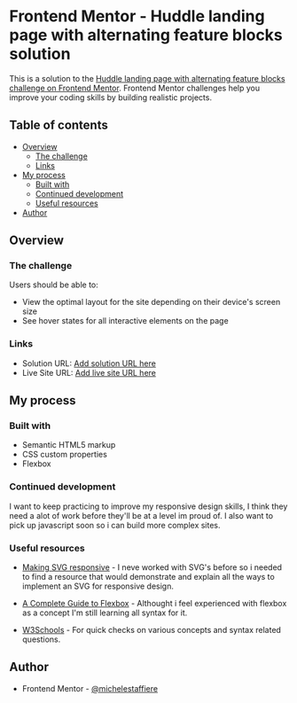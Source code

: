 # Frontend Mentor - Huddle landing page with alternating feature blocks solution

This is a solution to the [Huddle landing page with alternating feature blocks challenge on Frontend Mentor](https://www.frontendmentor.io/challenges/huddle-landing-page-with-alternating-feature-blocks-5ca5f5981e82137ec91a5100). Frontend Mentor challenges help you improve your coding skills by building realistic projects. 

## Table of contents

- [Overview](#overview)
  - [The challenge](#the-challenge)
  - [Links](#links)
- [My process](#my-process)
  - [Built with](#built-with)
  - [Continued development](#continued-development)
  - [Useful resources](#useful-resources)
- [Author](#author)

## Overview

### The challenge

Users should be able to:

- View the optimal layout for the site depending on their device's screen size
- See hover states for all interactive elements on the page

### Links

- Solution URL: [Add solution URL here](https://your-solution-url.com)
- Live Site URL: [Add live site URL here](https://your-live-site-url.com)

## My process

### Built with

- Semantic HTML5 markup
- CSS custom properties
- Flexbox

### Continued development

I want to keep practicing to improve my responsive design skills, I think they need a alot of work before they'll be at a level im proud of. I also want to pick up javascript soon so i can build more complex sites. 


### Useful resources

- [Making SVG responsive](http://thenewcode.com/744/Make-SVG-Responsive) - I neve worked with SVG's before so i needed to find a resource that would demonstrate and explain all the ways to implement an SVG for responsive design.

- [A Complete Guide to Flexbox](https://css-tricks.com/snippets/css/a-guide-to-flexbox/) - Althought i feel experienced with flexbox as a concept I'm still learning all syntax for it.

- [W3Schools](https://www.w3schools.com/) - For quick checks on various concepts and syntax related questions.


## Author
- Frontend Mentor - [@michelestaffiere](https://www.frontendmentor.io/profile/michelestaffiere)

